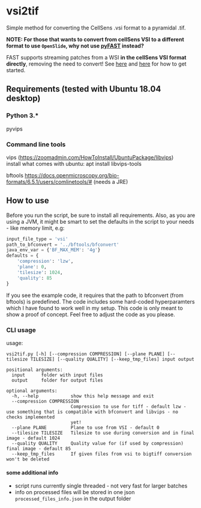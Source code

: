 # vsi2tif
Simple method for converting the CellSens .vsi format to a pyramidal .tif.

**NOTE: For those that wants to convert from cellSens VSI to a different format to use `OpenSlide`, why not use [pyFAST](https://github.com/smistad/FAST) instead?**

FAST supports streaming patches from a WSI **in the cellSens VSI format directly**, removing the need to convert! See [here](https://fast.eriksmistad.no/generate_tissue_patches_from_wsi_8py-example.html) and [here](https://fast.eriksmistad.no/python-examples.html) for how to get started.

## Requirements (tested with Ubuntu 18.04 desktop)
### Python 3.*

pyvips

### Command line tools
vips (https://zoomadmin.com/HowToInstall/UbuntuPackage/libvips)\
install what comes with ubuntu:
apt install libvips-tools

bftools
https://docs.openmicroscopy.org/bio-formats/6.5.1/users/comlinetools/# (needs a JRE)

## How to use
Before you run the script, be sure to install all requirements. Also, as you are using a JVM, it might be smart to set the defaults in the script to your needs - like memory limit, e.g:

```python
input_file_type = 'vsi'
path_to_bfconvert = '../bftools/bfconvert'
java_env_var = {'BF_MAX_MEM': '4g'}
defaults = {
    'compression': 'lzw',
    'plane': 0,
    'tilesize': 1024,
    'quality': 85
}
```

If you see the example code, it requires that the path to bfconvert (from bftools) is predefined. The code includes some hard-coded hyperparamters which I have found to work well in my setup. This code is only meant to show a proof of concept. Feel free to adjust the code as you please.

### CLI usage
usage:
```
vsi2tif.py [-h] [--compression COMPRESSION] [--plane PLANE] [--tilesize TILESIZE] [--quality QUALITY] [--keep_tmp_files] input output

positional arguments:
  input      folder with input files
  output     folder for output files

optional arguments:
  -h, --help            show this help message and exit
  --compression COMPRESSION
                        Compression to use for tiff - default lzw - use something that is compatible with bfconvert and libvips - no checks implemented
                        yet!
  --plane PLANE         Plane to use from VSI - default 0
  --tilesize TILESIZE   Tilesize to use during conversion and in final image - default 1024
  --quality QUALITY     Quality value for (if used by compression) final image - default 85
  --keep_tmp_files      If given files from vsi to bigtiff conversion won't be deleted
```

#### some additional info

* script runs currently single threaded - not very fast for larger batches
* info on processed files will be stored in one json `processed_files_info.json` in the output folder
